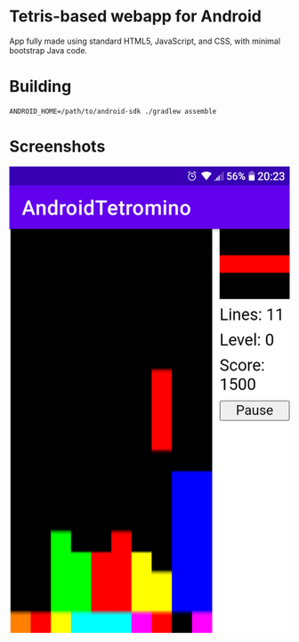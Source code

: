 # Tetris-based webapp for Android

App fully made using standard HTML5, JavaScript, and CSS, with minimal bootstrap Java code.

# Building

```
ANDROID_HOME=/path/to/android-sdk ./gradlew assemble
```

# Screenshots

<img src=".screenshots/screenshot.png">